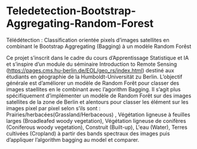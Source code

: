 # Teledetection-Bootstrap-Aggregating-Random-Forest
Télédétection : Classification orientée pixels d’images satellites en combinant le Bootstrap Aggregating (Bagging) à un modèle Random Forêst

Ce projet s’inscrit dans le cadre du cours d’Apprentissage Statistique et IA et s’inspire d’un module du séminaire Introduction to Remote Sensing (https://pages.cms.hu-berlin.de/EOL/geo_rs/index.html) destiné aux étudiants en géographie de la Humboldt-Universität zu Berlin. L’objectif générale est d’améliorer un modèle de Random Forêt pour classer des images staellites en le combinant avec l’agorithm Bagging. Il s’agit plus spécifiquement d’implémenter un modèle de Random Forêt sur des images satellites de la zone de Berlin et alentours pour classer les élément sur les images pixel par pixel selon s’ils sont : Prairies/herbacées(Grassland/Herbaceous) , Végétation ligneuse à feuilles larges (Broadleafed woody vegetation), Végétation ligneuse de conifères (Coniferous woody vegetation), Construit (Built-up), L'eau (Water), Terres cultivées (Cropland) à partir des bands spectraux des images puis d’appliquer l’algorithm bagging au model et comparer.
